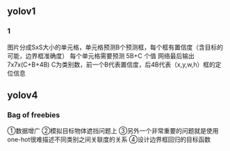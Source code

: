 ## yolov1
### 1
图片分成SxS大小的单元格，单元格预测B个预测框，每个框有置信度（含目标的可能，边界框准确度）
每个单元格需要预测 5B+C 个值
网络最后输出7x7x(C+B+4B)             C为类别数，前一个B代表置信度，后4B代表（x,y,w,h）框的定位信息


## yolov4
### Bag of freebies
①数据增广
②模拟目标物体遮挡问题上
③另外一个非常重要的问题就是使用one-hot很难描述不同类别之间关联度的关系
④设计边界框回归的目标函数